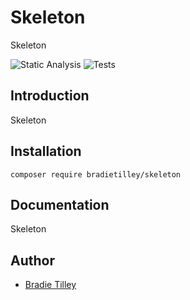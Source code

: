 # Skeleton

Skeleton

![Static Analysis](https://github.com/bradietilley/skeleton/actions/workflows/static.yml/badge.svg)
![Tests](https://github.com/bradietilley/skeleton/actions/workflows/tests.yml/badge.svg)


## Introduction

Skeleton


## Installation

```
composer require bradietilley/skeleton
```


## Documentation

Skeleton


## Author

- [Bradie Tilley](https://github.com/bradietilley)
